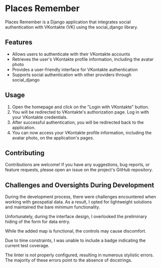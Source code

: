 # Places Remember

Places Remember is a Django application that integrates social authentication with VKontakte (VK) using the social_django library.

## Features

- Allows users to authenticate with their VKontakte accounts
- Retrieves the user's VKontakte profile information, including the avatar photo
- Provides a user-friendly interface for VKontakte authentication
- Supports social authentication with other providers through social_django

## Usage

1. Open the homepage and click on the "Login with VKontakte" button.
2. You will be redirected to VKontakte's authorization page. Log in with your VKontakte credentials.
3. After successful authentication, you will be redirected back to the application.
4. You can now access your VKontakte profile information, including the avatar photo, on the application's pages.

## Contributing

Contributions are welcome! If you have any suggestions, bug reports, or feature requests, please open an issue on the project's GitHub repository.


## Challenges and Oversights During Development

During the development process, there were challenges encountered when working with geospatial data. As a result, I opted for lightweight solutions and maintained the bare minimum functionality.

Unfortunately, during the interface design, I overlooked the preliminary hiding of the form for data entry.

While the added map is functional, the controls may cause discomfort.

Due to time constraints, I was unable to include a badge indicating the current test coverage.

The linter is not properly configured, resulting in numerous stylistic errors. The majority of these errors point to the absence of docstrings.
